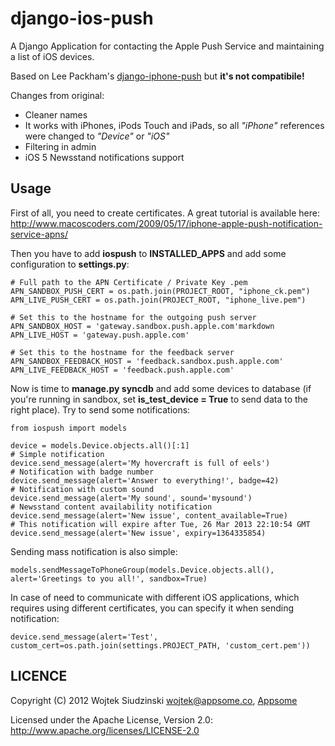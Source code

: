 django-ios-push
=============

A Django Application for contacting the Apple Push Service and maintaining a list of iOS devices.

Based on Lee Packham's [django-iphone-push](https://github.com/leepa/django-iphone-push) but **it's not compatibile!**

Changes from original:
* Cleaner names
* It works with iPhones, iPods Touch and iPads, so all *"iPhone"* references were changed to *"Device"* or *"iOS"*
* Filtering in admin
* iOS 5 Newsstand notifications support

Usage
-----
First of all, you need to create certificates. A great tutorial is available here: http://www.macoscoders.com/2009/05/17/iphone-apple-push-notification-service-apns/

Then you have to add **iospush** to **INSTALLED_APPS** and add some configuration to **settings.py**:

	# Full path to the APN Certificate / Private Key .pem
	APN_SANDBOX_PUSH_CERT = os.path.join(PROJECT_ROOT, "iphone_ck.pem")
	APN_LIVE_PUSH_CERT = os.path.join(PROJECT_ROOT, "iphone_live.pem")
	
	# Set this to the hostname for the outgoing push server
	APN_SANDBOX_HOST = 'gateway.sandbox.push.apple.com'markdown
	APN_LIVE_HOST = 'gateway.push.apple.com'
	
	# Set this to the hostname for the feedback server
	APN_SANDBOX_FEEDBACK_HOST = 'feedback.sandbox.push.apple.com'
	APN_LIVE_FEEDBACK_HOST = 'feedback.push.apple.com'

Now is time to **manage.py syncdb** and add some devices to database (if you're running in sandbox, set **is\_test\_device = True** to send data to the right place).
Try to send some notifications:

	from iospush import models
	
	device = models.Device.objects.all()[:1]
	# Simple notification
    device.send_message(alert='My hovercraft is full of eels')
    # Notification with badge number
    device.send_message(alert='Answer to everything!', badge=42)
    # Notification with custom sound
    device.send_message(alert='My sound', sound='mysound')
    # Newsstand content availability notification
    device.send_message(alert='New issue', content_available=True)
    # This notification will expire after Tue, 26 Mar 2013 22:10:54 GMT
    device.send_message(alert='New issue', expiry=1364335854)

Sending mass notification is also simple:
	
	models.sendMessageToPhoneGroup(models.Device.objects.all(), alert='Greetings to you all!', sandbox=True)
	
In case of need to communicate with different iOS applications, which requires using different certificates, you can specify it when sending notification:

	device.send_message(alert='Test', custom_cert=os.path.join(settings.PROJECT_PATH, 'custom_cert.pem'))


LICENCE
-------

Copyright (C) 2012 Wojtek Siudzinski <wojtek@appsome.co>, [Appsome](http://appsome.co)

Licensed under the Apache License, Version 2.0: http://www.apache.org/licenses/LICENSE-2.0